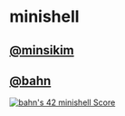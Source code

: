 # minishell

## [@minsikim](https://github.com/minsikim-42)

## [@bahn](https://github.com/Ahngbeom)

[![bahn's 42 minishell Score](https://badge42.vercel.app/api/v2/cl1n6fb2j003009l0lfanbfyx/project/2440749)](https://github.com/JaeSeoKim/badge42)
